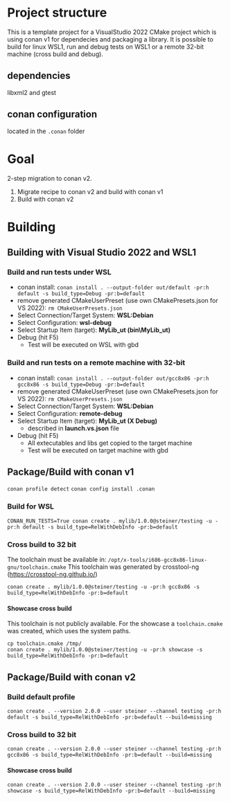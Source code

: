 # Project structure
This is a template project for a VisualStudio 2022 CMake project which is using conan v1 for dependecies and packaging a library. It is possible to build for linux WSL1, run and debug tests on WSL1 or a remote 32-bit machine (cross build and debug). 

## dependencies
libxml2 and gtest

## conan configuration
located in the `.conan` folder

# Goal

2-step migration to conan v2.

1. Migrate recipe to conan v2 and build with conan v1
1. Build with conan v2

# Building

## Building with Visual Studio 2022 and WSL1

### Build and run tests under WSL
- conan install: `conan install . --output-folder out/default -pr:h default -s build_type=Debug -pr:b=default`
- remove generated CMakeUserPreset (use own CMakePresets.json for VS 2022): `rm CMakeUserPresets.json`
- Select Connection/Target System: **WSL:Debian**
- Select Configuration: **wsl-debug**
- Select Startup Item (target): **MyLib_ut (bin\MyLib_ut)**
- Debug (hit F5)
  - Test will be executed on WSL with gbd

### Build and run tests on a remote machine with 32-bit
- conan install: `conan install . --output-folder out/gcc8x86 -pr:h gcc8x86 -s build_type=Debug -pr:b=default`
- remove generated CMakeUserPreset (use own CMakePresets.json for VS 2022): `rm CMakeUserPresets.json`
- Select Connection/Target System: **WSL:Debian**
- Select Configuration: **remote-debug**
- Select Startup Item (target): **MyLib_ut (X Debug)**
  - described in **launch.vs.json** file
- Debug (hit F5)
  - All extecutables and libs get copied to the target machine
  - Test will be executed on target machine with gbd

## Package/Build with conan v1

`conan profile detect`
`conan config install .conan`

### Build for WSL
`CONAN_RUN_TESTS=True conan create . mylib/1.0.0@steiner/testing -u -pr:h default -s build_type=RelWithDebInfo -pr:b=default`

### Cross build to 32 bit
The toolchain must be available in: `/opt/x-tools/i686-gcc8x86-linux-gnu/toolchain.cmake`
This toolchain was generated by crosstool-ng (https://crosstool-ng.github.io/)

`conan create . mylib/1.0.0@steiner/testing -u -pr:h gcc8x86 -s build_type=RelWithDebInfo -pr:b=default`

#### Showcase cross build
This toolchain is not publicly available. For the showcase a `toolchain.cmake` was created, which uses the system paths.

```
cp toolchain.cmake /tmp/
conan create . mylib/1.0.0@steiner/testing -u -pr:h showcase -s build_type=RelWithDebInfo -pr:b=default
```

## Package/Build with conan v2

### Build default profile
`conan create . --version 2.0.0 --user steiner --channel testing -pr:h default -s build_type=RelWithDebInfo -pr:b=default --build=missing`

### Cross build to 32 bit
`conan create . --version 2.0.0 --user steiner --channel testing -pr:h gcc8x86 -s build_type=RelWithDebInfo -pr:b=default --build=missing`

#### Showcase cross build
`conan create . --version 2.0.0 --user steiner --channel testing -pr:h showcase -s build_type=RelWithDebInfo -pr:b=default --build=missing`
